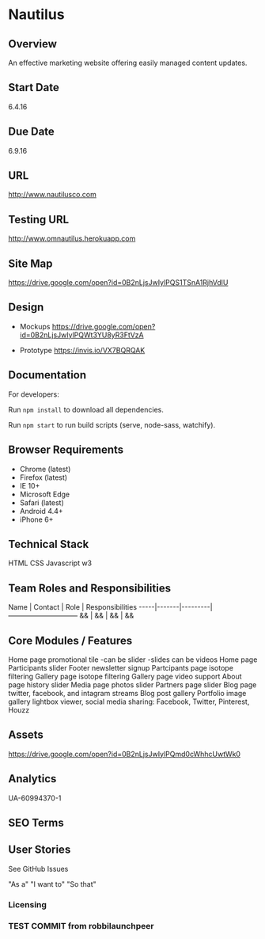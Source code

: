 # Nautilus

## Overview
An effective marketing website offering easily managed content updates.

## Start Date
6.4.16

## Due Date
6.9.16

## URL 
http://www.nautilusco.com

## Testing URL
http://www.omnautilus.herokuapp.com

## Site Map

https://drive.google.com/open?id=0B2nLjsJwIylPQS1TSnA1RjhVdlU

## Design

* Mockups
https://drive.google.com/open?id=0B2nLjsJwIylPQWt3YU8yR3FtVzA

* Prototype
https://invis.io/VX7BQRQAK

## Documentation 

For developers:

Run `npm install` to download all dependencies.

Run `npm start` to run build scripts (serve, node-sass, watchify).

## Browser Requirements

* Chrome (latest)
* Firefox (latest)
* IE 10+
* Microsoft Edge
* Safari (latest)
* Android 4.4+
* iPhone 6+

## Technical Stack

HTML
CSS
Javascript
w3

## Team Roles and Responsibilities

Name | Contact | Role | Responsibilities
-----|-------|---------|——————————
&& | && | && | &&

## Core Modules / Features

Home page promotional tile
-can be slider
-slides can be videos
Home page Participants slider
Footer newsletter signup
Partcipants page isotope filtering
Gallery page isotope filtering
Gallery page video support
About page history slider
Media page photos slider
Partners page slider
Blog page twitter, facebook, and intagram streams
Blog post gallery
Portfolio image gallery lightbox viewer, social media sharing: Facebook, Twitter, Pinterest, Houzz

## Assets

https://drive.google.com/open?id=0B2nLjsJwIylPQmd0cWhhcUwtWk0

## Analytics

UA-60994370-1

##  SEO Terms

## User Stories

See GitHub Issues

"As a"
"I want to"
"So that"

### Licensing

### TEST COMMIT from robbilaunchpeer
